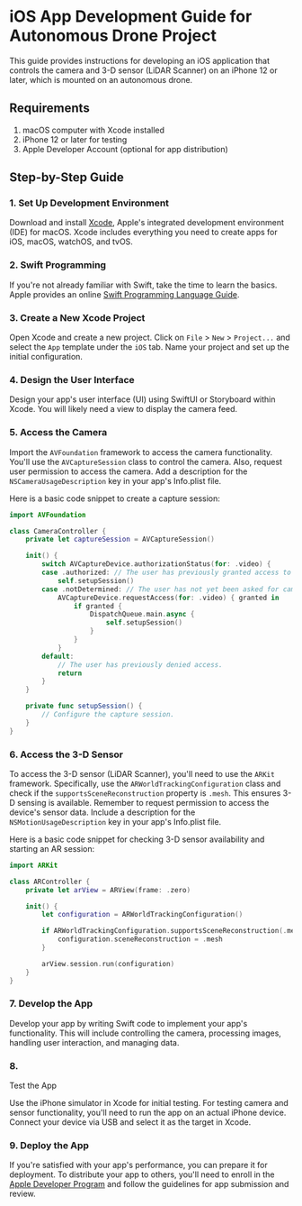 
# iOS App Development Guide for Autonomous Drone Project

This guide provides instructions for developing an iOS application that controls the camera and 3-D sensor (LiDAR Scanner) on an iPhone 12 or later, which is mounted on an autonomous drone.

## Requirements

1. macOS computer with Xcode installed
2. iPhone 12 or later for testing
3. Apple Developer Account (optional for app distribution)

## Step-by-Step Guide

### 1. Set Up Development Environment

Download and install [Xcode](https://developer.apple.com/xcode/), Apple's integrated development environment (IDE) for macOS. Xcode includes everything you need to create apps for iOS, macOS, watchOS, and tvOS.

### 2. Swift Programming

If you're not already familiar with Swift, take the time to learn the basics. Apple provides an online [Swift Programming Language Guide](https://docs.swift.org/swift-book/).

### 3. Create a New Xcode Project

Open Xcode and create a new project. Click on `File` > `New` > `Project...` and select the `App` template under the `iOS` tab. Name your project and set up the initial configuration.

### 4. Design the User Interface

Design your app's user interface (UI) using SwiftUI or Storyboard within Xcode. You will likely need a view to display the camera feed.

### 5. Access the Camera

Import the `AVFoundation` framework to access the camera functionality. You'll use the `AVCaptureSession` class to control the camera. Also, request user permission to access the camera. Add a description for the `NSCameraUsageDescription` key in your app's Info.plist file.

Here is a basic code snippet to create a capture session:

```swift
import AVFoundation

class CameraController {
    private let captureSession = AVCaptureSession()

    init() {
        switch AVCaptureDevice.authorizationStatus(for: .video) {
        case .authorized: // The user has previously granted access to the camera.
            self.setupSession()
        case .notDetermined: // The user has not yet been asked for camera access.
            AVCaptureDevice.requestAccess(for: .video) { granted in
                if granted {
                    DispatchQueue.main.async {
                        self.setupSession()
                    }
                }
            }
        default:
            // The user has previously denied access.
            return
        }
    }

    private func setupSession() {
        // Configure the capture session.
    }
}
```

### 6. Access the 3-D Sensor

To access the 3-D sensor (LiDAR Scanner), you'll need to use the `ARKit` framework. Specifically, use the `ARWorldTrackingConfiguration` class and check if the `supportsSceneReconstruction` property is `.mesh`. This ensures 3-D sensing is available. Remember to request permission to access the device's sensor data. Include a description for the `NSMotionUsageDescription` key in your app's Info.plist file.

Here is a basic code snippet for checking 3-D sensor availability and starting an AR session:

```swift
import ARKit

class ARController {
    private let arView = ARView(frame: .zero)

    init() {
        let configuration = ARWorldTrackingConfiguration()

        if ARWorldTrackingConfiguration.supportsSceneReconstruction(.mesh) {
            configuration.sceneReconstruction = .mesh
        }

        arView.session.run(configuration)
    }
}
```

### 7. Develop the App

Develop your app by writing Swift code to implement your app's functionality. This will include controlling the camera, processing images, handling user interaction, and managing data.

### 8.

 Test the App

Use the iPhone simulator in Xcode for initial testing. For testing camera and sensor functionality, you'll need to run the app on an actual iPhone device. Connect your device via USB and select it as the target in Xcode.

### 9. Deploy the App

If you're satisfied with your app's performance, you can prepare it for deployment. To distribute your app to others, you'll need to enroll in the [Apple Developer Program](https://developer.apple.com/programs/) and follow the guidelines for app submission and review.

